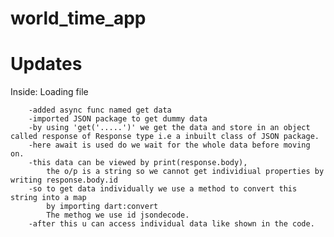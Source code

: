 # world_time_app

# Updates
  
  Inside: Loading file

        -added async func named get data
        -imported JSON package to get dummy data
        -by using 'get('.....')' we get the data and store in an object called response of Response type i.e a inbuilt class of JSON package.
        -here await is used do we wait for the whole data before moving on.
        -this data can be viewed by print(response.body),
            the o/p is a string so we cannot get individiual properties by writing response.body.id 
        -so to get data individually we use a method to convert this string into a map
            by importing dart:convert 
            The methog we use id jsondecode.
        -after this u can access individual data like shown in the code.